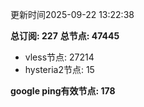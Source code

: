 更新时间2025-09-22 13:22:38

**总订阅: 227**
**总节点: 47445**
- vless节点: 27214
- hysteria2节点: 15

**google ping有效节点: 178**
